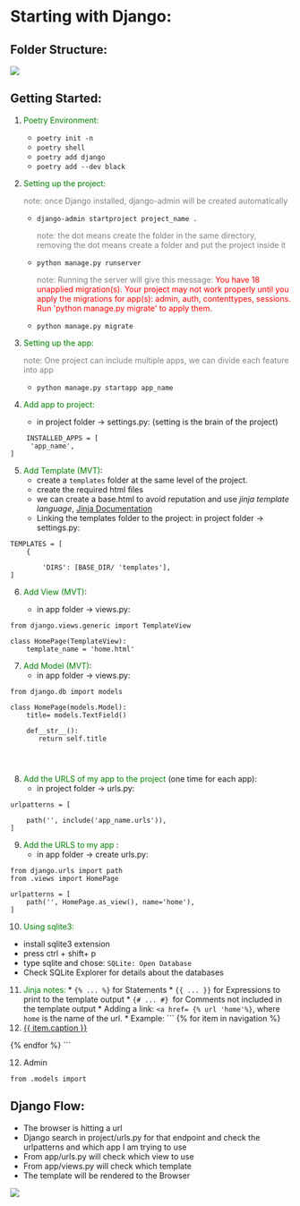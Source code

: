 # Starting with Django:

## Folder Structure:
![](https://studygyaan.com/wp-content/uploads/2019/07/Best-Practice-to-Structure-Django-Project-Directories-and-Files.png)


## Getting Started:
1. <span style="color:Green">Poetry Environment:</span>
   * `poetry init -n`
   * `poetry shell`
   * `poetry add django`
   * `poetry add --dev black`
  
  
2. <span style="color:Green">Setting up the project:</span>
   
    <span style="color:Grey">note: once Django installed, django-admin will be created automatically </span>

   * `django-admin startproject project_name .`
   
     <span style="color:Grey">note: the dot means create the folder in the same directory, removing the dot means create a folder and put the project inside it</span>

   * `python manage.py runserver`
  
     <span style="color:Grey">note: Running the server will give this message:  </span>
    <span style="color:red">You have 18 unapplied migration(s). Your project may not work properly until you apply the migrations for app(s): admin, auth, contenttypes, sessions.
    Run 'python manage.py migrate' to apply them.</span>

   * `python manage.py migrate`


3. <span style="color:Green">Setting up the app:</span>
   
    <span style="color:Grey">note: One project can include multiple apps, we can divide each feature into app</span>
    * `python manage.py startapp app_name`

4. <span style="color:Green">Add app to project:</span>
   
   *  in project folder -> settings.py: (setting is the brain of the project)
```
    INSTALLED_APPS = [
     'app_name',
]
```

5. <span style="color:Green"> Add Template (MVT)</span>:
   * create a `templates` folder at the same level of the project.
   * create the required html files
   * we can create a base.html to avoid reputation and use *jinja template language*, [Jinja Documentation](https://jinja.palletsprojects.com/en/3.0.x/templates/)
   * Linking the templates folder to the project: in project folder -> settings.py:
```
TEMPLATES = [
    {

        'DIRS': [BASE_DIR/ 'templates'],
]
```
 

6. <span style="color:Green"> Add View (MVT)</span>:
    
   *  in app folder -> views.py:
```
from django.views.generic import TemplateView

class HomePage(TemplateView):
    template_name = 'home.html'
```
   

7. <span style="color:Green"> Add Model (MVT)</span>:
   *  in app folder -> views.py:
```
from django.db import models

class HomePage(models.Model):
    title= models.TextField()
    
    def__str__():
       return self.title

    
       
```

8. <span style="color:Green"> Add the URLS of my app to the project </span> (one time for each app):
      *  in project folder -> urls.py:
```
urlpatterns = [
    
    path('', include('app_name.urls')),
]
```
9. <span style="color:Green"> Add the URLS to my app  </span>:
      *  in app folder -> create urls.py:
```
from django.urls import path
from .views import HomePage

urlpatterns = [
    path('', HomePage.as_view(), name='home'),
]

```


10. <span style="color:Green"> Using sqlite3:</span>
 
   * install sqlite3 extension
   * press ctrl + shift+ p
   * type sqlite and chose: `SQLite: Open Database`
   * Check SQLite Explorer for details about the databases
  

11.  <span style="color:Green"> Jinja notes:</span>
    * `{% ... %}` for Statements
    * `{{ ... }}` for Expressions to print to the template output
    * `{# ... #} `for Comments not included in the template output
    * Adding a link: `<a href= {% url 'home'%}`, where `home` is the name of the url.
    * Example:
    ```
   {% for item in navigation %}
        <li><a href="{{ item.href }}">{{ item.caption }}</a></li>
   {% endfor %}
    ```

12. Admin 
```
from .models import 
```

## Django Flow:
* The browser is hitting a url
* Django search in project/urls.py for that endpoint and check the urlpatterns and which app I am trying to use
* From app/urls.py will check which view to use
* From app/views.py will check which template 
* The template will be rendered to the Browser

![](https://miro.medium.com/max/1142/0*z4K0hNJUynqnKmSE.png)


